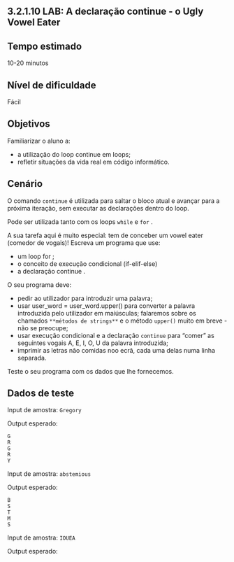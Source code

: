 ## 3.2.1.10 LAB: A declaração continue - o Ugly Vowel Eater

## Tempo estimado
10-20 minutos

## Nível de dificuldade
Fácil

## Objetivos
Familiarizar o aluno a:

* a utilização do loop continue em loops;
* refletir situações da vida real em código informático.

## Cenário

O comando `continue` é utilizada para saltar o bloco atual e avançar para a próxima iteração, sem executar as declarações dentro do loop.

Pode ser utilizada tanto com os loops `while` e `for` .

A sua tarefa aqui é muito especial: tem de conceber um vowel eater (comedor de vogais)! Escreva um programa que use:

* um loop for ;
* o conceito de execução condicional (if-elif-else)
* a declaração continue .

O seu programa deve:

* pedir ao utilizador para introduzir uma palavra;
* usar user_word = user_word.upper() para converter a palavra introduzida pelo utilizador em maiúsculas; falaremos sobre os chamados `**métodos de strings**` e o método `upper()` muito em breve - não se preocupe;
* usar execução condicional e a declaração `continue` para “comer” as seguintes vogais A, E, I, O, U da palavra introduzida;
* imprimir as letras não comidas noo ecrã, cada uma delas numa linha separada.

Teste o seu programa com os dados que lhe fornecemos.

## Dados de teste

Input de amostra: `Gregory`

Output esperado:
```
G
R
G
R
Y
```

Input de amostra: `abstemious`

Output esperado:
```
B
S
T
M
S
```

Input de amostra: `IOUEA`

Output esperado:

 
